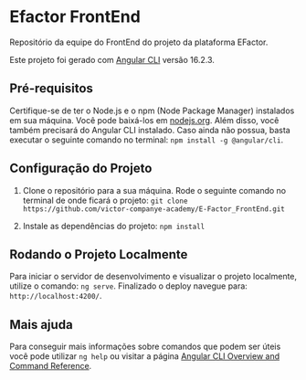 # Efactor FrontEnd

Repositório da equipe do FrontEnd do projeto da plataforma EFactor.

Este projeto foi gerado com [Angular CLI](https://github.com/angular/angular-cli) versão 16.2.3.

## Pré-requisitos

Certifique-se de ter o Node.js e o npm (Node Package Manager) instalados em sua máquina. Você pode baixá-los em [nodejs.org](https://nodejs.org/). Além disso, você também precisará do Angular CLI instalado. Caso ainda não possua, basta executar o seguinte comando no terminal: `npm install -g @angular/cli`.

## Configuração do Projeto

1. Clone o repositório para a sua máquina. Rode o seguinte comando no terminal de onde ficará o projeto:
`git clone https://github.com/victor-companye-academy/E-Factor_FrontEnd.git`

2. Instale as dependências do projeto:
`npm install`

## Rodando o Projeto Localmente

Para iniciar o servidor de desenvolvimento e visualizar o projeto localmente, utilize o comando: `ng serve`. Finalizado o deploy navegue para: `http://localhost:4200/`.

## Mais ajuda

Para conseguir mais informações sobre comandos que podem ser úteis você pode utilizar `ng help` ou visitar a página [Angular CLI Overview and Command Reference](https://angular.io/cli).
